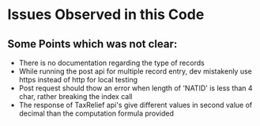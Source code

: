 # Issues Observed in this Code
## Some Points which was not clear:

-   There is no documentation regarding the type of records
-   While running the post api for multiple record entry, dev mistakenly use https instead of http for local testing
-   Post request should thow an error when length of 'NATID' is less than 4 char, rather breaking the index call
-   The response of TaxRelief api's give different values in second value of decimal than the computation formula provided

